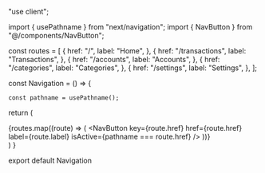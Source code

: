 "use client";

import { usePathname } from "next/navigation";
import { NavButton } from "@/components/NavButton";

const routes = [
    {
        href: "/",
        label: "Home",
    },
    {
        href: "/transactions",
        label: "Transactions",
    },
    {
        href: "/accounts",
        label: "Accounts",
    },
    {
        href: "/categories",
        label: "Categories",
    },
    {
        href: "/settings",
        label: "Settings",
    },
];

const Navigation = () => {

    const pathname = usePathname();

  return (
    <nav className="hidden lg:flex items-center gap-x-2 overflow-x-auto">
        {routes.map((route) => (
            <NavButton
            key={route.href}
            href={route.href}
            label={route.label}
            isActive={pathname === route.href}
            />
        ))}
    </nav>
  )
}

export default Navigation
